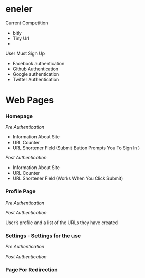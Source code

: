 # eneler

Current Competition
- bitly
- Tiny Url
- 

User Must Sign Up 
- Facebook authentication
- Github Authentication
- Google authentication
- Twitter Authentication

# Web Pages
### Homepage 
*Pre Authentication*
- Information About Site
- URL Counter
- URL Shortener Field (Submit Button Prompts You To Sign In )

*Post Authentication* 
- Information About Site
- URL Counter
- URL Shortener Field (Works When You Click Submit)

### Profile Page 
*Pre Authentication*


*Post Authentication*

User’s profile and a list of the URLs they have created

### Settings - Settings for the use
*Pre Authentication*

*Post Authentication*


### Page For Redirection

